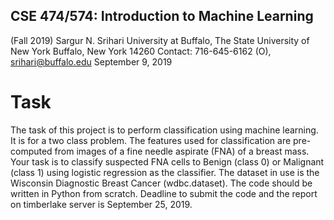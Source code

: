 ## CSE 474/574: Introduction to Machine Learning
(Fall 2019)
Sargur N. Srihari
University at Buffalo, The State University of New York
Buffalo, New York 14260
Contact: 716-645-6162 (O), srihari@buffalo.edu
September 9, 2019
# Task
The task of this project is to perform classification using machine learning. It is for a two class problem.
The features used for classification are pre-computed from images of a fine needle aspirate (FNA) of a breast mass. Your task is to classify suspected FNA cells to Benign (class 0) or Malignant (class 1) using logistic regression as the classifier. The dataset in use is the Wisconsin Diagnostic Breast Cancer (wdbc.dataset). The code should be written in Python from scratch. Deadline to submit the code and the report on timberlake server is September 25, 2019.
